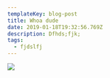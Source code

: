 ```yaml
---
templateKey: blog-post
title: Whoa dude
date: 2019-01-18T19:32:56.769Z
description: Dfhds;fjk;
tags:
  - fjdslfj
---
```

![](/img/chemex.jpg)
